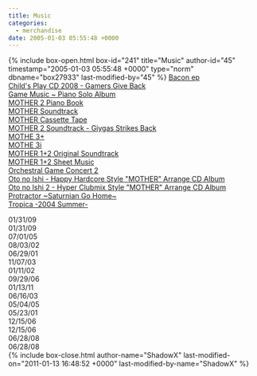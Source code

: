```yaml
---
title: Music
categories:
  - merchandise
date: 2005-01-03 05:55:48 +0000
---
```

{% include box-open.html box-id="241" title="Music" author-id="45" timestamp="2005-01-03 05:55:48 +0000" type="norm" dbname="box27933" last-modified-by="45" %}
<table1 />
        <a href="baconep.php">Bacon ep</a><br />
        <a href="childsplaycd08.php">Child's Play CD 2008 - Gamers Give Back</a><br />
	<a href="gmpsa.php">Game Music ~ Piano Solo Album</a><br />
	<a href="m2pb.php">MOTHER 2 Piano Book</a><br />
        <a href="m1cd.php">MOTHER Soundtrack</a><br />
        <a href="m1ct.php">MOTHER Cassette Tape</a><br />
        <a href="m2cd.php">MOTHER 2 Soundtrack - Giygas Strikes Back</a><br />
        <a href="m3cd.php">MOTHE 3+</a><br />
        <a href="m3i.php">MOTHE 3i</a><br />
	<a href="m12cd.php">MOTHER 1+2 Original Soundtrack</a><br />
	<a href="m12sheetmusic.php">MOTHER 1+2 Sheet Music</a><br />
	<a href="ogc2.php">Orchestral Game Concert 2</a><br />
	<a href="otonoishi.php">Oto no Ishi - Happy Hardcore Style "MOTHER" Arrange CD Album </a><br />
	<a href="otonoishi2.php">Oto no Ishi 2 - Hyper Clubmix Style "MOTHER" Arrange CD Album </a><br />
        <a href="saturiangohome.php">Protractor ~Saturnian Go Home~</a><br />
        <a href="tropica.php">Tropica -2004 Summer-</a><br />

<table2 />
	01/31/09<br />
	01/31/09<br />
	07/01/05<br />
	08/03/02<br />
	06/29/01<br />
	11/07/03<br />
	01/11/02<br />
	09/29/06<br />
	01/13/11<br />
	06/16/03<br />
	05/04/05<br />
	05/23/01<br />
	12/15/06<br />
	12/15/06<br />
	06/28/08<br />
	06/28/08<br />
<table3 />
{% include box-close.html author-name="ShadowX" last-modified-on="2011-01-13 16:48:52 +0000" last-modified-by-name="ShadowX" %}
